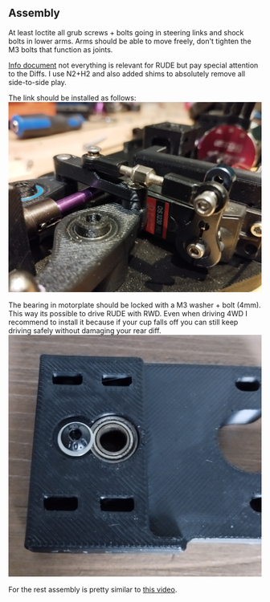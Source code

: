 ## Assembly

At least loctite all grub screws + bolts going in steering links and shock bolts in lower arms. Arms should be able to move freely, don't tighten the M3 bolts that function as joints.

[Info document](https://docs.google.com/presentation/d/1HM81BQhkKSFr_ZRTIKP950ZJcJBYzyWOIWn2UdTEApA/edit?usp=sharing) not everything is relevant for RUDE but pay special attention to the Diffs. I use N2+H2 and also added shims to absolutely remove all side-to-side play.

The link should be installed as follows:
![link_installation.jpg](steering_link_install.jpg)

The bearing in motorplate should be locked with a M3 washer + bolt (4mm). This way its possible to drive RUDE with RWD. Even when driving 4WD I recommend to install it because if your cup falls off you can still keep driving safely without damaging your rear diff.
![motorplate_bearing_lock.jpg](motorplate_bearing_lock.jpg)

For the rest assembly is pretty similar to [this video](https://www.youtube.com/watch?v=374VbFoaV5E).